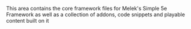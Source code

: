  This area contains the core framework files for Melek's Simple 5e Framework as well as a collection of addons, code snippets and playable content built on it
